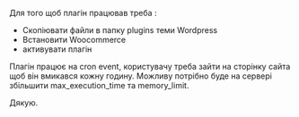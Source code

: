 Для того щоб плагін працював треба :
- Скопіювати файли в папку plugins теми Wordpress
- Встановити Woocommerce
- активувати плагін

Плагін працює на cron event, користувачу треба зайти на сторінку сайта щоб він вмикався кожну годину.
Можливу потрібно буде на сервері збільшити max_execution_time та memory_limit.

Дякую.